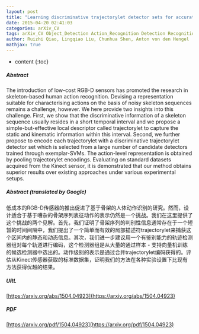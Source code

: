 ```yaml
---
layout: post
title: "Learning discriminative trajectorylet detector sets for accurate skeleton-based action recognition"
date: 2015-04-20 02:41:03
categories: arXiv_CV
tags: arXiv_CV Object_Detection Action_Recognition Detection Recognition
author: Ruizhi Qiao, Lingqiao Liu, Chunhua Shen, Anton von den Hengel
mathjax: true
---
```


* content
{:toc}

##### Abstract
The introduction of low-cost RGB-D sensors has promoted the research in skeleton-based human action recognition. Devising a representation suitable for characterising actions on the basis of noisy skeleton sequences remains a challenge, however. We here provide two insights into this challenge. First, we show that the discriminative information of a skeleton sequence usually resides in a short temporal interval and we propose a simple-but-effective local descriptor called trajectorylet to capture the static and kinematic information within this interval. Second, we further propose to encode each trajectorylet with a discriminative trajectorylet detector set which is selected from a large number of candidate detectors trained through exemplar-SVMs. The action-level representation is obtained by pooling trajectorylet encodings. Evaluating on standard datasets acquired from the Kinect sensor, it is demonstrated that our method obtains superior results over existing approaches under various experimental setups.

##### Abstract (translated by Google)
低成本的RGB-D传感器的推出促进了基于骨架的人体动作识别的研究。然而，设计适合于基于嘈杂的骨架序列表征动作的表示仍然是一个挑战。我们在这里提供了这个挑战的两个见解。首先，我们证明了骨架序列的判别性信息通常存在于一个短暂的时间间隔中，我们提出了一个简单而有效的局部描述符trajectorylet来捕获这个区间内的静态和动态信息。其次，我们进一步建议用一个有鉴别能力的轨迹检测器组对每个轨道进行编码，这个检测器组是从大量的通过样本 - 支持向量机训练的候选检测器中选出的。动作级别的表示是通过合并trajectorylet编码获得的。评估从Kinect传感器获取的标准数据集，证明我们的方法在各种实验设置下比现有方法获得优越的结果。

##### URL
[https://arxiv.org/abs/1504.04923](https://arxiv.org/abs/1504.04923)

##### PDF
[https://arxiv.org/pdf/1504.04923](https://arxiv.org/pdf/1504.04923)

